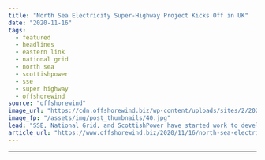 ```yaml
---
title: "North Sea Electricity Super-Highway Project Kicks Off in UK"
date: "2020-11-16"
tags: 
  - featured
  - headlines
  - eastern link
  - national grid
  - north sea
  - scottishpower
  - sse
  - super highway
  - offshorewind
source: "offshorewind"
image_url: "https://cdn.offshorewind.biz/wp-content/uploads/sites/2/2020/11/16130651/ScottishPower-Renewables.jpg"
image_fp: "/assets/img/post_thumbnails/40.jpg"
lead: "SSE, National Grid, and ScottishPower have started work to develop a multi-billion pound underwater []"
article_url: "https://www.offshorewind.biz/2020/11/16/north-sea-electricity-super-highway-project-kicks-off-in-uk/"
---
```


---
